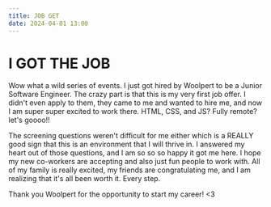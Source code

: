 ```yaml
---
title: JOB GET
date: 2024-04-01 13:00
---
```


# I GOT THE JOB

Wow what a wild series of events. I just got hired by Woolpert to be a Junior Software Engineer. The crazy part is that this is my very first job offer.
I didn't even apply to them, they came to me and wanted to hire me, and now I am super super excited to work there. HTML, CSS, and JS? Fully remote? let's goooo!!

The screening questions weren't difficult for me either which is a REALLY good sign that this is an environment that I will thrive in. I answered my heart out of those questions, and I am so so so happy it got me here. I hope my new co-workers are accepting and also just fun people to work with. All of my family is really excited, my friends are congratulating me, and I am realizing that it's all been worth it. Every step.

Thank you Woolpert for the opportunity to start my career! <3